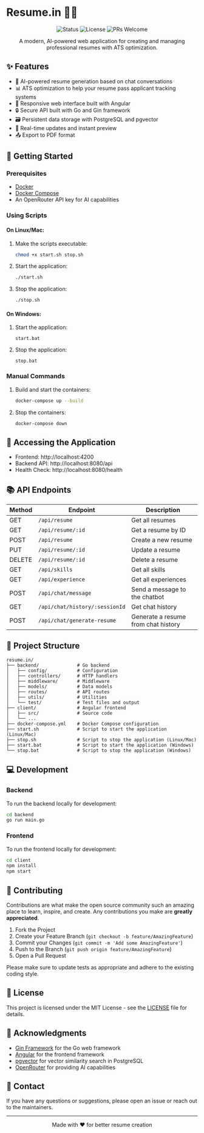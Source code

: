 # Resume.in 📄✨

<p align="center">
  <img src="https://img.shields.io/badge/status-active-success.svg" alt="Status">
  <img src="https://img.shields.io/badge/license-MIT-blue.svg" alt="License">
  <img src="https://img.shields.io/badge/PRs-welcome-brightgreen.svg" alt="PRs Welcome">
</p>

<p align="center">A modern, AI-powered web application for creating and managing professional resumes with ATS optimization.</p>

## ✨ Features

- 🤖 AI-powered resume generation based on chat conversations
- 📊 ATS optimization to help your resume pass applicant tracking systems
- 📱 Responsive web interface built with Angular
- 🔒 Secure API built with Go and Gin framework
- 🗃️ Persistent data storage with PostgreSQL and pgvector
- 🔄 Real-time updates and instant preview
- 📤 Export to PDF format

## 🚀 Getting Started

### Prerequisites

- [Docker](https://docs.docker.com/get-docker/)
- [Docker Compose](https://docs.docker.com/compose/install/)
- An OpenRouter API key for AI capabilities

### Using Scripts

#### On Linux/Mac:

1. Make the scripts executable:
   ```bash
   chmod +x start.sh stop.sh
   ```

2. Start the application:
   ```bash
   ./start.sh
   ```

3. Stop the application:
   ```bash
   ./stop.sh
   ```

#### On Windows:

1. Start the application:
   ```
   start.bat
   ```

2. Stop the application:
   ```
   stop.bat
   ```

### Manual Commands

1. Build and start the containers:
   ```bash
   docker-compose up --build
   ```

2. Stop the containers:
   ```bash
   docker-compose down
   ```

## 🔗 Accessing the Application

- Frontend: http://localhost:4200
- Backend API: http://localhost:8080/api
- Health Check: http://localhost:8080/health

## 📚 API Endpoints

| Method | Endpoint | Description |
|--------|----------|-------------|
| GET | `/api/resume` | Get all resumes |
| GET | `/api/resume/:id` | Get a resume by ID |
| POST | `/api/resume` | Create a new resume |
| PUT | `/api/resume/:id` | Update a resume |
| DELETE | `/api/resume/:id` | Delete a resume |
| GET | `/api/skills` | Get all skills |
| GET | `/api/experience` | Get all experiences |
| POST | `/api/chat/message` | Send a message to the chatbot |
| GET | `/api/chat/history/:sessionId` | Get chat history |
| POST | `/api/chat/generate-resume` | Generate a resume from chat history |

## 📁 Project Structure

```
resume.in/
├── backend/              # Go backend
│   ├── config/           # Configuration
│   ├── controllers/      # HTTP handlers
│   ├── middleware/       # Middleware
│   ├── models/           # Data models
│   ├── routes/           # API routes
│   ├── utils/            # Utilities
│   └── test/             # Test files and output
├── client/               # Angular frontend
│   ├── src/              # Source code
│   └── ...
├── docker-compose.yml    # Docker Compose configuration
├── start.sh              # Script to start the application (Linux/Mac)
├── stop.sh               # Script to stop the application (Linux/Mac)
├── start.bat             # Script to start the application (Windows)
└── stop.bat              # Script to stop the application (Windows)
```

## 💻 Development

### Backend

To run the backend locally for development:

```bash
cd backend
go run main.go
```

### Frontend

To run the frontend locally for development:

```bash
cd client
npm install
npm start
```

## 🤝 Contributing

Contributions are what make the open source community such an amazing place to learn, inspire, and create. Any contributions you make are **greatly appreciated**.

1. Fork the Project
2. Create your Feature Branch (`git checkout -b feature/AmazingFeature`)
3. Commit your Changes (`git commit -m 'Add some AmazingFeature'`)
4. Push to the Branch (`git push origin feature/AmazingFeature`)
5. Open a Pull Request

Please make sure to update tests as appropriate and adhere to the existing coding style.

## 📝 License

This project is licensed under the MIT License - see the [LICENSE](LICENSE) file for details.

## 🙏 Acknowledgments

- [Gin Framework](https://github.com/gin-gonic/gin) for the Go web framework
- [Angular](https://angular.io/) for the frontend framework
- [pgvector](https://github.com/pgvector/pgvector) for vector similarity search in PostgreSQL
- [OpenRouter](https://openrouter.ai/) for providing AI capabilities

## 📧 Contact

If you have any questions or suggestions, please open an issue or reach out to the maintainers.

---

<p align="center">Made with ❤️ for better resume creation</p>